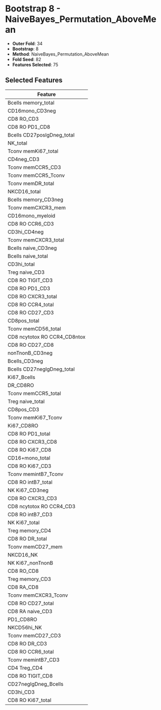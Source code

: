 # Bootstrap 8 - NaiveBayes_Permutation_AboveMean

- **Outer Fold**: 34
- **Bootstrap**: 8
- **Method**: NaiveBayes_Permutation_AboveMean
- **Fold Seed**: 82
- **Features Selected**: 75

## Selected Features

| Feature |
|---------|
| Bcells memory_total |
| CD16mono_CD3neg |
| CD8 RO_CD3 |
| CD8 RO PD1_CD8 |
| Bcells CD27posIgDneg_total |
| NK_total |
| Tconv memKi67_total |
| CD4neg_CD3 |
| Tconv memCCR5_CD3 |
| Tconv memCCR5_Tconv |
| Tconv memDR_total |
| NKCD16_total |
| Bcells memory_CD3neg |
| Tconv memCXCR3_mem |
| CD16mono_myeloid |
| CD8 RO CCR6_CD3 |
| CD3hi_CD4neg |
| Tconv memCXCR3_total |
| Bcells naive_CD3neg |
| Bcells naive_total |
| CD3hi_total |
| Treg naive_CD3 |
| CD8 RO TIGIT_CD3 |
| CD8 RO PD1_CD3 |
| CD8 RO CXCR3_total |
| CD8 RO CCR4_total |
| CD8 RO CD27_CD3 |
| CD8pos_total |
| Tconv memCD56_total |
| CD8 ncytotox RO CCR4_CD8ntox |
| CD8 RO CD27_CD8 |
| nonTnonB_CD3neg |
| Bcells_CD3neg |
| Bcells CD27negIgDneg_total |
| Ki67_Bcells |
| DR_CD8RO |
| Tconv memCCR5_total |
| Treg naive_total |
| CD8pos_CD3 |
| Tconv memKi67_Tconv |
| Ki67_CD8RO |
| CD8 RO PD1_total |
| CD8 RO CXCR3_CD8 |
| CD8 RO Ki67_CD8 |
| CD16+mono_total |
| CD8  RO Ki67_CD3 |
| Tconv memintB7_Tconv |
| CD8 RO intB7_total |
| NK Ki67_CD3neg |
| CD8 RO CXCR3_CD3 |
| CD8 ncytotox RO CCR4_CD3 |
| CD8 RO intB7_CD3 |
| NK Ki67_total |
| Treg memory_CD4 |
| CD8 RO DR_total |
| Tconv memCD27_mem |
| NKCD16_NK |
| NK Ki67_nonTnonB |
| CD8 RO_CD8 |
| Treg memory_CD3 |
| CD8 RA_CD8 |
| Tconv memCXCR3_Tconv |
| CD8 RO CD27_total |
| CD8 RA naive_CD3 |
| PD1_CD8RO |
| NKCD56hi_NK |
| Tconv memCD27_CD3 |
| CD8 RO DR_CD3 |
| CD8 RO CCR6_total |
| Tconv memintB7_CD3 |
| CD4 Treg_CD4 |
| CD8 RO TIGIT_CD8 |
| CD27negIgDneg_Bcells |
| CD3hi_CD3 |
| CD8 RO Ki67_total |
